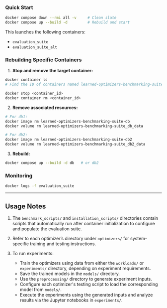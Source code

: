 ### Quick Start

```bash
docker compose down --rmi all -v     # Clean slate  
docker compose up --build -d         # Rebuild and start
```

This launches the following containers:

* `evaluation_suite`
* `evaluation_suite_alt`

### Rebuilding Specific Containers

1. **Stop and remove the target container:**

```bash
docker container ls
# Find the ID of containers named learned-optimizers-benchmarking-suite-db or learned-optimizers-benchmarking-suite-db2

docker stop <container_id>
docker container rm <container_id>
```

2. **Remove associated resources:**

```bash
# For db1:
docker image rm learned-optimizers-benchmarking-suite-db
docker volume rm learned-optimizers-benchmarking-suite_db_data

# For db2:
docker image rm learned-optimizers-benchmarking-suite-db2
docker volume rm learned-optimizers-benchmarking-suite_db2_data
```

3. **Rebuild:**

```bash
docker compose up --build -d db   # or db2
```

### Monitoring

```bash
docker logs -f evaluation_suite
```

---

## Usage Notes

1. The `benchmark_scripts/` and `installation_scripts/` directories contain scripts that automatically run after container initialization to configure and populate the evaluation suite.

2. Refer to each optimizer’s directory under `optimizers/` for system-specific training and testing instructions.

3. To run experiments:

   * Train the optimizers using data from either the `workloads/` or `experiments/` directory, depending on experiment requirements.
   * Save the trained models in the `models/` directory.
   * Use the `preprocessing/` directory to generate experiment inputs.
   * Configure each optimizer's testing script to load the corresponding model from `models/`.
   * Execute the experiments using the generated inputs and analyze results via the Jupyter notebooks in `experiments/`.